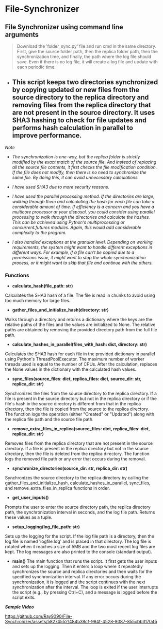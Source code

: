 # File-Synchronizer

## File Synchronizer using command line arguments

> Download the 'folder_sync.py' file and run cmd in the same directory. First, give the source folder path, then the replica folder path, then the synchronization time, and finally, the path where the log file should save. Even if there is no log file, it will create a log file and update with each periodic time.

+ ## This script keeps two directories synchronized by copying updated or new files from the source directory to the replica directory and removing files from the replica directory that are not present in the source directory. It uses SHA3 hashing to check for file updates and performs hash calculation in parallel to improve performance.

*Note*

+ *The synchronization is one-way, but the replica folder is strictly modified by the exact match of the source file. And instead of replacing all the source file contents, it first checks the file modification condition. If the file does not modify, then there is no need to synchronize the same file. By doing this, it can avoid unnecessary calculations.*

+ *I have used SHA3 due to more security reasons.* 

+ *I have used the parallel processing method. If the directories are large, walking through them and calculating the hash for each file can take a considerable amount of time. If efficiency is a concern and you have a multicore processor at your disposal, you could consider using parallel processing to walk through the directories and calculate the hashes. This can be achieved using Python's multiprocessing or concurrent.futures modules. Again, this would add considerable complexity to the program.*

+ *I also handled exceptions at the granular level. Depending on working requirements, the system might want to handle different exceptions in different ways. For example, if a file can't be copied due to a permissions issue, it might want to stop the whole synchronization process, or it might want to skip that file and continue with the others.*


### Functions

+ **calculate_hash(file_path: str)**

Calculates the SHA3 hash of a file. The file is read in chunks to avoid using too much memory for large files.

+ **gather_files_and_initialize_hash(directory: str)**

Walks through a directory and returns a dictionary where the keys are the relative paths of the files and the values are initialized to None. The relative paths are obtained by removing the provided directory path from the full file path.

+ **calculate_hashes_in_parallel(files_with_hash: dict, directory: str)**

Calculates the SHA3 hash for each file in the provided dictionary in parallel using Python's ThreadPoolExecutor. The maximum number of worker threads used is equal to the number of CPUs. After the calculation, replaces the None values in the dictionary with the calculated hash values.

+ **sync_files(source_files: dict, replica_files: dict, source_dir: str, replica_dir: str)**

Synchronizes the files from the source directory to the replica directory. If a file is present in the source directory but not in the replica directory or if the file's hash in the source directory is different from that in the replica directory, then the file is copied from the source to the replica directory. The function logs the operation (either "Created" or "Updated") along with the replica file path and the source file path.

+ **remove_extra_files_in_replica(source_files: dict, replica_files: dict, replica_dir: str)**

Removes files from the replica directory that are not present in the source directory. If a file is present in the replica directory but not in the source directory, then the file is deleted from the replica directory. The function logs the removed file path or any error that occurs during the removal.

+ **synchronize_directories(source_dir: str, replica_dir: str)**

Synchronizes the source directory to the replica directory by calling the gather_files_and_initialize_hash, calculate_hashes_in_parallel, sync_files, and remove_extra_files_in_replica functions in order.

+ **get_user_inputs()**

Prompts the user to enter the source directory path, the replica directory path, the synchronization interval in seconds, and the log file path. Returns these values as a tuple.

+ **setup_logging(log_file_path: str)**

Sets up the logging for the script. If the log file path is a directory, then the log file is named 'logfile.log' and is placed in that directory. The log file is rotated when it reaches a size of 5MB and the two most recent log files are kept. The log messages are also printed to the console (standard output).

+ **main()**
The main function that runs the script. It first gets the user inputs and sets up the logging. Then it enters a loop where it repeatedly synchronizes the source and replica directories and then waits for the specified synchronization interval. If any error occurs during the synchronization, it is logged and the script continues with the next synchronization after the interval. The loop is exited if the user interrupts the script (e.g., by pressing Ctrl+C), and a message is logged before the script exits.

***Sample Video***


https://github.com/Ray9090/File-Synchronizer/assets/58274552/484b38cf-994f-4528-8087-855cbb317045

